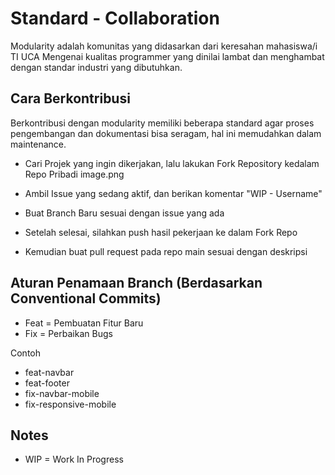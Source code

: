 # Standard - Collaboration

Modularity adalah komunitas yang didasarkan dari keresahan mahasiswa/i TI UCA Mengenai kualitas programmer yang dinilai lambat dan menghambat dengan standar industri yang dibutuhkan.

## Cara Berkontribusi

Berkontribusi dengan modularity memiliki beberapa standard agar proses pengembangan dan dokumentasi bisa seragam, hal ini memudahkan dalam maintenance.

- Cari Projek yang ingin dikerjakan, lalu lakukan Fork Repository kedalam Repo Pribadi
  image.png

- Ambil Issue yang sedang aktif, dan berikan komentar "WIP - Username"

- Buat Branch Baru sesuai dengan issue yang ada
- Setelah selesai, silahkan push hasil pekerjaan ke dalam Fork Repo
- Kemudian buat pull request pada repo main sesuai dengan deskripsi

## Aturan Penamaan Branch (Berdasarkan Conventional Commits)

- Feat = Pembuatan Fitur Baru
- Fix = Perbaikan Bugs

Contoh

- feat-navbar
- feat-footer
- fix-navbar-mobile
- fix-responsive-mobile

## Notes

- WIP = Work In Progress

